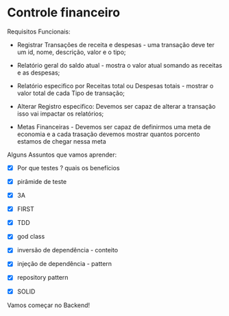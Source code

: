# Controle financeiro

Requisitos Funcionais:

  - Registrar Transações de receita e despesas - uma transação deve ter um id, nome, descrição, valor e o tipo;

  - Relatório geral do saldo atual - mostra o valor atual somando as receitas e as despesas;

  - Relatório especifico por Receitas total ou Despesas totais - mostrar o valor total de cada Tipo de transação;

  - Alterar Registro especifico: Devemos ser capaz de alterar a transação isso vai impactar os relatórios;

  - Metas Financeiras - Devemos ser capaz de definirmos uma meta de economia e a cada trasação devemos mostrar quantos porcento estamos de chegar nessa meta


Alguns Assuntos que vamos aprender:

  - [x] Por que testes ? quais os benefícios
  - [x] pirâmide de teste
  - [x] 3A
  - [x] FIRST
  - [x] TDD 

  - [x] god class
  - [x] inversão de dependência - conteito
  - [x] injeção de dependência - pattern
  - [x] repository pattern
  - [x] SOLID


Vamos começar no Backend!

  